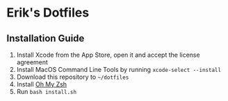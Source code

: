 # Erik's Dotfiles

## Installation Guide
1. Install Xcode from the App Store, open it and accept the license agreement
1. Install MacOS Command Line Tools by running `xcode-select --install`
1. Download this repository to `~/dotfiles`
1. Install [Oh My Zsh](https://github.com/robbyrussell/oh-my-zsh#getting-started)
1. Run `bash install.sh`
